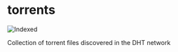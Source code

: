 torrents 
========
![Indexed](https://img.shields.io/badge/indexed-25846-blue)

Collection of torrent files discovered in the DHT network
